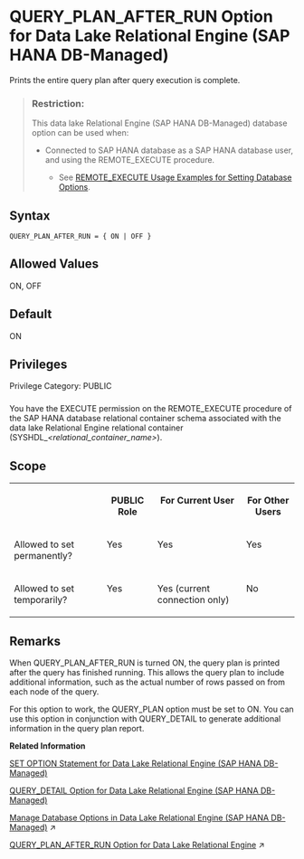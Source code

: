 <!-- loio60575248dc354201b6191e03d24b21fc -->

# QUERY\_PLAN\_AFTER\_RUN Option for Data Lake Relational Engine \(SAP HANA DB-Managed\)

Prints the entire query plan after query execution is complete.



> ### Restriction:  
> This data lake Relational Engine \(SAP HANA DB-Managed\) database option can be used when:
> 
> -   Connected to SAP HANA database as a SAP HANA database user, and using the REMOTE\_EXECUTE procedure.
> 
>     -   See [REMOTE\_EXECUTE Usage Examples for Setting Database Options](remote-execute-usage-examples-for-setting-database-options-0023bea.md).



<a name="loio60575248dc354201b6191e03d24b21fc__section_i3k_cdt_lrb"/>

## Syntax

```
QUERY_PLAN_AFTER_RUN = { ON | OFF }
```



<a name="loio60575248dc354201b6191e03d24b21fc__section_swt_cdt_lrb"/>

## Allowed Values

ON, OFF



<a name="loio60575248dc354201b6191e03d24b21fc__section_c2r_ddt_lrb"/>

## Default

ON



<a name="loio60575248dc354201b6191e03d24b21fc__section_jy2_btb_dxb"/>

## Privileges

Privilege Category: PUBLIC



### 

You have the EXECUTE permission on the REMOTE\_EXECUTE procedure of the SAP HANA database relational container schema associated with the data lake Relational Engine relational container \(SYSHDL\_*<relational\_container\_name\>*\).



<a name="loio60575248dc354201b6191e03d24b21fc__section_dml_2dt_lrb"/>

## Scope


<table>
<tr>
<th valign="top">

 



</th>
<th valign="top">

PUBLIC Role



</th>
<th valign="top">

For Current User



</th>
<th valign="top">

For Other Users



</th>
</tr>
<tr>
<td valign="top">

Allowed to set permanently?



</td>
<td valign="top">

Yes



</td>
<td valign="top">

Yes



</td>
<td valign="top">

Yes



</td>
</tr>
<tr>
<td valign="top">

Allowed to set temporarily?



</td>
<td valign="top">

Yes



</td>
<td valign="top">

Yes \(current connection only\)



</td>
<td valign="top">

No



</td>
</tr>
</table>



<a name="loio60575248dc354201b6191e03d24b21fc__section_ohf_fdt_lrb"/>

## Remarks

When QUERY\_PLAN\_AFTER\_RUN is turned ON, the query plan is printed after the query has finished running. This allows the query plan to include additional information, such as the actual number of rows passed on from each node of the query.

For this option to work, the QUERY\_PLAN option must be set to ON. You can use this option in conjunction with QUERY\_DETAIL to generate additional information in the query plan report.

**Related Information**  


[SET OPTION Statement for Data Lake Relational Engine \(SAP HANA DB-Managed\)](../030-sql-statements/set-option-statement-for-data-lake-relational-engine-sap-hana-db-managed-84a37a4.md "Changes options that affect the behavior of the database and its compatibility with Transact-SQL. Setting the value of an option can change the behavior for all users or an individual user, in either a temporary or permanent scope.")

[QUERY\_DETAIL Option for Data Lake Relational Engine \(SAP HANA DB-Managed\)](query-detail-option-for-data-lake-relational-engine-sap-hana-db-managed-4aa5427.md "Specifies whether or not to include additional query information in the Query Detail section of the query plan.")

[Manage Database Options in Data Lake Relational Engine (SAP HANA DB-Managed)](https://help.sap.com/viewer/9220e7fec0fe4503b5c5a6e21d584e63/2023_1_QRC/en-US/964f12eb2961478b8205f5bfd8ee2ec6.html "Data lake Relational Engine database options are configurable settings that change the way the data lake Relational Engine database behaves or performs.") :arrow_upper_right:

[QUERY_PLAN_AFTER_RUN Option for Data Lake Relational Engine](https://help.sap.com/viewer/19b3964099384f178ad08f2d348232a9/2023_1_QRC/en-US/a64dbdd384f21015983ac21e25acaab1.html "Prints the entire query plan after query execution is complete.") :arrow_upper_right:

